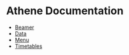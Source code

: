 <link rel="stylesheet" href="/athene/static/styles/md.css">
<link rel="shortcut icon" type="image/x-icon" href="/athene/favicon.ico">

# Athene Documentation

- [Beamer](/athene/docs/beamer "Docs for the beamer control")
- [Data](/athene/docs/data "Docs for the data")
- [Menu](/athene/docs/menu "Docs for the menu")
- [Timetables](/athene/docs/timetable "Docs for the timetables")
